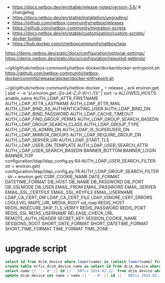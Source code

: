 * https://docs.netbox.dev/en/stable/release-notes/version-3.6/ # changelog
* https://docs.netbox.dev/en/stable/installation/upgrading/
* https://github.com/netbox-community/netbox/releases
* https://github.com/netbox-community/migration-scripts
* https://docs.netbox.dev/en/stable/customization/custom-scripts/
* [docker builder](https://github.com/netbox-community/netbox-docker)
* https://hub.docker.com/r/netboxcommunity/netbox/tags


https://demo.netbox.dev/static/docs/configuration/optional-settings/
https://demo.netbox.dev/static/docs/configuration/required-settings/

~/git/github/netbox-community/netbox-docker/docker/docker-entrypoint.sh
https://github.com/netbox-community/netbox-docker/commits/release/docker/docker-entrypoint.sh



 ~/git/github/netbox-community/netbox-docker   release  ack environ.get | sed -r -e 's/.*environ.get..([a-zA-Z_0-9]+).*/\1/' | sort -u
ALLOWED_HOSTS
ariable_name
AUTH_LDAP_ATTR_FIRSTNAME
AUTH_LDAP_ATTR_LASTNAME
AUTH_LDAP_ATTR_MAIL
AUTH_LDAP_BIND_AS_AUTHENTICATING_USER
AUTH_LDAP_BIND_DN
AUTH_LDAP_BIND_PASSWORD
AUTH_LDAP_CACHE_TIMEOUT
AUTH_LDAP_FIND_GROUP_PERMS
AUTH_LDAP_GROUP_SEARCH_BASEDN
AUTH_LDAP_GROUP_SEARCH_CLASS
AUTH_LDAP_GROUP_TYPE
AUTH_LDAP_IS_ADMIN_DN
AUTH_LDAP_IS_SUPERUSER_DN
AUTH_LDAP_MIRROR_GROUPS
AUTH_LDAP_REQUIRE_GROUP_DN
AUTH_LDAP_SERVER_URI
AUTH_LDAP_START_TLS
AUTH_LDAP_USER_DN_TEMPLATE
AUTH_LDAP_USER_SEARCH_ATTR
AUTH_LDAP_USER_SEARCH_BASEDN
BANNER_BOTTOM
BANNER_LOGIN
BANNER_TOP
configuration/ldap/ldap_config.py:64:AUTH_LDAP_USER_SEARCH_FILTER: str = environ.get(
configuration/ldap/ldap_config.py:78:AUTH_LDAP_GROUP_SEARCH_FILTER: str = environ.get(
CSRF_COOKIE_NAME
DATE_FORMAT
DATETIME_FORMAT
DB_HOST
DB_NAME
DB_PASSWORD
DB_PORT
DB_SSLMODE
DB_USER
EMAIL_FROM
EMAIL_PASSWORD
EMAIL_SERVER
EMAIL_SSL_CERTFILE
EMAIL_SSL_KEYFILE
EMAIL_USERNAME
LDAP_CA_CERT_DIR
LDAP_CA_CERT_FILE
LDAP_IGNORE_CERT_ERRORS
LOGLEVEL
MAPS_URL
MEDIA_ROOT
nd_map
REDIS_HOST
REDIS_INSECURE_SKIP_TLS_VERIFY
REDIS_PASSWORD
REDIS_PORT
REDIS_SSL
REDIS_USERNAME
RELEASE_CHECK_URL
REMOTE_AUTH_HEADER
SECRET_KEY
SESSION_COOKIE_NAME
SESSIONS_ROOT
SHORT_DATE_FORMAT
SHORT_DATETIME_FORMAT
SHORT_TIME_FORMAT
TIME_FORMAT
TIME_ZONE


# upgrade script
```sql
select id from dcim_device where lower(name) in (select lower(name) from dcim_device group by lower(name) having count(1) > 1);
create table mrfix_dcim_device_name as select id from dcim_device where lower(name) in (select lower(name) from dcim_device group by lower(name) having count(1) > 1);
select name || ' - #' || id || ' DBfix 2024.02.22' from dcim_device where id in (select id from mrfix_dcim_device_name);
update dcim_device set name = name || ' - #' || id || ' DBfix 2024.02.22' where id in (select id from mrfix_dcim_device_name);
